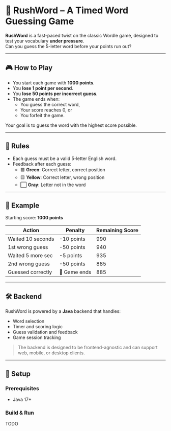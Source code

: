 # 🚀 RushWord – A Timed Word Guessing Game

**RushWord** is a fast-paced twist on the classic Wordle game, designed to test your vocabulary **under pressure**.  
Can you guess the 5-letter word before your points run out?

---

## 🎮 How to Play

- You start each game with **1000 points**.
- You **lose 1 point per second**.
- You **lose 50 points per incorrect guess**.
- The game ends when:
  - You guess the correct word,
  - Your score reaches 0, or
  - You forfeit the game.

Your goal is to guess the word with the highest score possible.

---

## 🧠 Rules

- Each guess must be a valid 5-letter English word.
- Feedback after each guess:
  - 🟩 **Green**: Correct letter, correct position
  - 🟨 **Yellow**: Correct letter, wrong position
  - ⬜ **Gray**: Letter not in the word

---

## 🧪 Example

Starting score: **1000 points**

| Action              | Penalty      | Remaining Score |
|---------------------|--------------|------------------|
| Waited 10 seconds   | -10 points   | 990              |
| 1st wrong guess     | -50 points   | 940              |
| Waited 5 more sec   | -5 points    | 935              |
| 2nd wrong guess     | -50 points   | 885              |
| Guessed correctly   | 🎉 Game ends | 885              |

---

## 🛠️ Backend

RushWord is powered by a **Java** backend that handles:

- Word selection
- Timer and scoring logic
- Guess validation and feedback
- Game session tracking

> The backend is designed to be frontend-agnostic and can support web, mobile, or desktop clients.

---

## 🚧 Setup

### Prerequisites

- Java 17+

### Build & Run

TODO